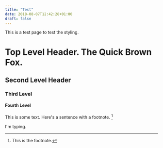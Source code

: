 ```yaml
---
title: "Test"
date: 2018-08-07T12:42:28+01:00
draft: false
---
```

This is a test page to test the styling.

# Top Level Header. The Quick Brown Fox.
## Second Level Header
### Third Level
#### Fourth Level

This is some text. Here's a sentence with a footnote. [^1]

I'm typing.

[^1]: This is the footnote.